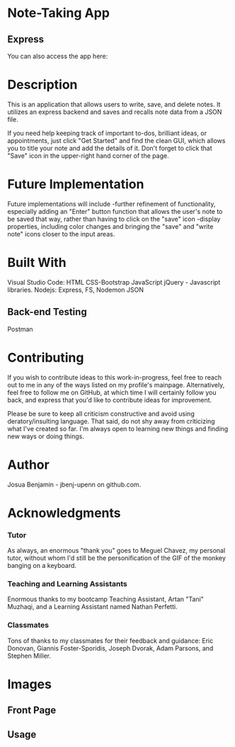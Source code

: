 # Note-Taking App
## Express

You can also access the app here: 

# Description
This is an application that allows users to write, save, and delete notes. It utilizes an express backend and saves and recalls note data from a JSON file.

If you need help keeping track of important to-dos, brilliant ideas, or appointments, just click "Get Started" and find the clean GUI, which allows you to title your note and add the details of it. Don't forget to click that "Save" icon in the upper-right hand corner of the page. 

# Future Implementation
Future implementations will include 
-further refinement of functionality, especially adding an "Enter" button function that allows the user's note to be saved that way, rather than having to click on the "save" icon
-display properties, including color changes and bringing the "save" and "write note" icons closer to the input areas. 

# Built With
Visual Studio Code:
HTML
CSS-Bootstrap
JavaScript
jQuery - Javascript libraries.
Nodejs: Express, FS, Nodemon
JSON

## Back-end Testing
Postman

# Contributing
If you wish to contribute ideas to this work-in-progress, feel free to reach out to me in any of the ways listed on my profile's mainpage. Alternatively, feel free to follow me on GitHub, at which time I will certainly follow you back, and express that you'd like to contribute ideas for improvement. 

Please be sure to keep all criticism constructive and avoid using deratory/insulting language. That said, do not shy away from criticizing what I've created so far. I'm always open to learning new things and finding new ways or doing things. 

# Author
Josua Benjamin - jbenj-upenn on github.com.

# Acknowledgments
### Tutor
As always, an enormous "thank you" goes to Meguel Chavez, my personal tutor, without whom I'd still be the personification of the GIF of the monkey banging on a keyboard.

### Teaching and Learning Assistants
Enormous thanks to my bootcamp Teaching Assistant, Artan "Tani" Muzhaqi, and a Learning Assistant named Nathan Perfetti.

### Classmates
Tons of thanks to my classmates for their feedback and guidance: Eric Donovan, Giannis Foster-Sporidis, Joseph Dvorak, Adam Parsons, and Stephen Miller.

# Images
## Front Page

## Usage
